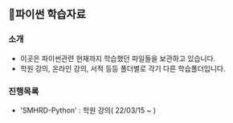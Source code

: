 ## 📌파이썬 학습자료


### 소개
- 이곳은 파이썬관련 현재까지 학습했던 파일들을 보관하고 있습니다.
- 학원 강의, 온라인 강의, 서적 등등 폴더별로 각기 다른 학습폴더입니다. 


### 진행목록
- 'SMHRD-Python' : 학원 강의( 22/03/15 ~ )


